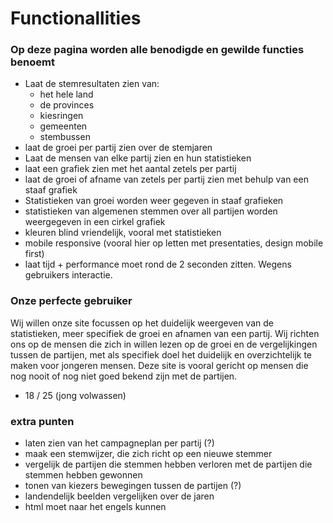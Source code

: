 <h1>
Functionallities 
</h1>
<h3> 
Op deze pagina worden alle benodigde en gewilde functies benoemt  
</h3>

<l> 

- Laat de stemresultaten zien van: 
  - het hele land
  - de provinces
  - kiesringen
  - gemeenten
  - stembussen
- laat de groei per partij zien over de stemjaren
- Laat de mensen van elke partij zien en hun statistieken
- laat een grafiek zien met het aantal zetels per partij
- laat de groei of afname van zetels per partij zien met behulp van een staaf grafiek
- Statistieken van groei worden weer gegeven in staaf grafieken
- statistieken van algemenen stemmen over all partijen worden weergegeven in een cirkel grafiek
- kleuren blind vriendelijk, vooral met statistieken 
- mobile responsive (vooral hier op letten met presentaties, design mobile first)
- laat tijd + performance moet rond de 2 seconden zitten. Wegens gebruikers interactie.


</l>

<h3>
Onze perfecte gebruiker 
</h3>

<l>
Wij willen onze site focussen op het duidelijk weergeven van de statistieken, meer specifiek de groei en afnamen van een partij.
Wij richten ons op de mensen die zich in willen lezen op de groei en de vergelijkingen tussen de partijen, met als specifiek doel het duidelijk 
en overzichtelijk te maken voor jongeren mensen. Deze site is vooral gericht op mensen die nog nooit of nog niet goed bekend zijn met de partijen.

- 18 / 25 (jong volwassen)

</l>

<h3> extra punten </h3>

<l>

- laten zien van het campagneplan per partij (?)
- maak een stemwijzer, die zich richt op een nieuwe stemmer
- vergelijk de partijen die stemmen hebben verloren met de partijen die stemmen hebben gewonnen
- tonen van kiezers bewegingen tussen de partijen (?)
- landendelijk beelden vergelijken over de jaren 
- html moet naar het engels kunnen
</l>

